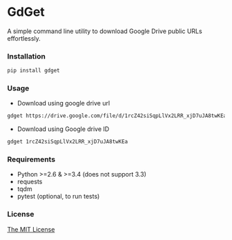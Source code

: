 # GdGet

A simple command line utility to download Google Drive public URLs effortlessly.


### Installation

```bash
pip install gdget
```


### Usage

- Download using google drive url
```bash
gdget https://drive.google.com/file/d/1rcZ42siSqpLlVx2LRR_xjD7uJA8twKEa/view
```

- Download using Google drive ID
```bash
gdget 1rcZ42siSqpLlVx2LRR_xjD7uJA8twKEa
```

### Requirements
- Python >=2.6 & >=3.4 (does not support 3.3)
- requests
- tqdm
- pytest (optional, to run tests)


### License
[The MIT License](./LICENSE)

